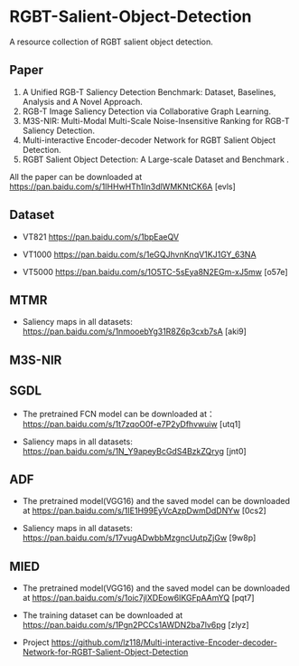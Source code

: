 # RGBT-Salient-Object-Detection

A resource collection of RGBT salient object detection.



## Paper

1. A Unified RGB-T Saliency Detection Benchmark: Dataset, Baselines, Analysis and A Novel Approach.
2. RGB-T Image Saliency Detection via Collaborative Graph Learning.
3. M3S-NIR: Multi-Modal Multi-Scale Noise-Insensitive Ranking for RGB-T Saliency Detection.
4.  Multi-interactive Encoder-decoder Network for RGBT Salient Object Detection.
5.  RGBT Salient Object Detection: A Large-scale Dataset and Benchmark .

All the paper can be downloaded at https://pan.baidu.com/s/1IHHwHTh1In3dlWMKNtCK6A  [evls]



## Dataset

- VT821  https://pan.baidu.com/s/1bpEaeQV

- VT1000  https://pan.baidu.com/s/1eGQJhvnKnqV1KJ1GY_63NA

- VT5000  https://pan.baidu.com/s/1O5TC-5sEya8N2EGm-xJ5mw  [o57e]

  

## MTMR

- Saliency maps in all  datasets: https://pan.baidu.com/s/1nmooebYg31R8Z6p3cxb7sA  [aki9]



## M3S-NIR



## SGDL

- The pretrained FCN model can be downloaded at：https://pan.baidu.com/s/1t7zqoO0f-e7P2yDfhvwuiw [utq1] 

- Saliency maps in all datasets: https://pan.baidu.com/s/1N_Y9apeyBcGdS4BzkZQryg  [jnt0] 
  

## ADF

- The pretrained model(VGG16) and the saved model can be downloaded at https://pan.baidu.com/s/1IE1H99EyVcAzpDwmDdDNYw  [0cs2]

- Saliency maps in all datasets:  https://pan.baidu.com/s/17vugADwbbMzgncUutpZjGw  [9w8p]

## MIED

- The pretrained model(VGG16) and the saved model can be downloaded at https://pan.baidu.com/s/1oic7jlXDEow6IKGFpAAmYQ  [pqt7]

- The training dataset can be downloaded  at https://pan.baidu.com/s/1Pgn2PCCs1AWDN2ba7lv6pg [zlyz]

- Project  https://github.com/lz118/Multi-interactive-Encoder-decoder-Network-for-RGBT-Salient-Object-Detection
